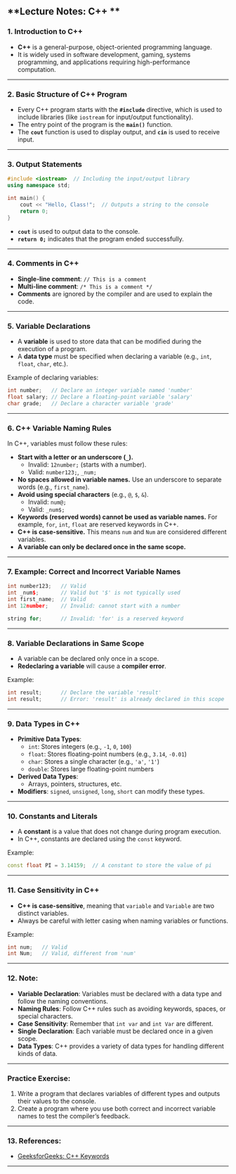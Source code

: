 ## **Lecture Notes: C++ **

### **1. Introduction to C++**
- **C++** is a general-purpose, object-oriented programming language.
- It is widely used in software development, gaming, systems programming, and applications requiring high-performance computation.

---

### **2. Basic Structure of C++ Program**
- Every C++ program starts with the **`#include`** directive, which is used to include libraries (like `iostream` for input/output functionality).
- The entry point of the program is the **`main()`** function.
- The **`cout`** function is used to display output, and **`cin`** is used to receive input.

---

### **3. Output Statements**
```cpp
#include <iostream>  // Including the input/output library
using namespace std;

int main() {
    cout << "Hello, Class!";  // Outputs a string to the console
    return 0;
}
```
- **`cout`** is used to output data to the console.
- **`return 0;`** indicates that the program ended successfully.

---

### **4. Comments in C++**
- **Single-line comment**: `// This is a comment`
- **Multi-line comment**: `/* This is a comment */`
- **Comments** are ignored by the compiler and are used to explain the code.

---

### **5. Variable Declarations**
- A **variable** is used to store data that can be modified during the execution of a program.
- A **data type** must be specified when declaring a variable (e.g., `int`, `float`, `char`, etc.).

Example of declaring variables:
```cpp
int number;   // Declare an integer variable named 'number'
float salary; // Declare a floating-point variable 'salary'
char grade;   // Declare a character variable 'grade'
```

---

### **6. C++ Variable Naming Rules**
In C++, variables must follow these rules:
- **Start with a letter or an underscore (`_`).**
  - Invalid: `12number;` (starts with a number).
  - Valid: `number123;`, `_num;`
- **No spaces allowed in variable names.** Use an underscore to separate words (e.g., `first_name`).
- **Avoid using special characters** (e.g., `@`, `$`, `&`).
  - Invalid: `num@;`
  - Valid: `_num$;`
- **Keywords (reserved words) cannot be used as variable names.** For example, `for`, `int`, `float` are reserved keywords in C++.
- **C++ is case-sensitive.** This means `num` and `Num` are considered different variables.
- **A variable can only be declared once in the same scope.**

---

### **7. Example: Correct and Incorrect Variable Names**
```cpp
int number123;   // Valid
int _num$;       // Valid but '$' is not typically used
int first_name;  // Valid
int 12number;    // Invalid: cannot start with a number

string for;      // Invalid: 'for' is a reserved keyword
```

---

### **8. Variable Declarations in Same Scope**
- A variable can be declared only once in a scope.
- **Redeclaring a variable** will cause a **compiler error**.

Example:
```cpp
int result;      // Declare the variable 'result'
int result;      // Error: 'result' is already declared in this scope
```

---

### **9. Data Types in C++**
- **Primitive Data Types**:
  - `int`: Stores integers (e.g., `-1`, `0`, `100`)
  - `float`: Stores floating-point numbers (e.g., `3.14`, `-0.01`)
  - `char`: Stores a single character (e.g., `'a'`, `'1'`)
  - `double`: Stores large floating-point numbers
- **Derived Data Types**:
  - Arrays, pointers, structures, etc.
- **Modifiers**: `signed`, `unsigned`, `long`, `short` can modify these types.

---

### **10. Constants and Literals**
- A **constant** is a value that does not change during program execution.
- In C++, constants are declared using the `const` keyword.

Example:
```cpp
const float PI = 3.14159;  // A constant to store the value of pi
```

---

### **11. Case Sensitivity in C++**
- **C++ is case-sensitive**, meaning that `variable` and `Variable` are two distinct variables.
- Always be careful with letter casing when naming variables or functions.

Example:
```cpp
int num;   // Valid
int Num;   // Valid, different from 'num'
```

---

### **12. Note:**
- **Variable Declaration**: Variables must be declared with a data type and follow the naming conventions.
- **Naming Rules**: Follow C++ rules such as avoiding keywords, spaces, or special characters.
- **Case Sensitivity**: Remember that `int var` and `int Var` are different.
- **Single Declaration**: Each variable must be declared once in a given scope.
- **Data Types**: C++ provides a variety of data types for handling different kinds of data.

---

### **Practice Exercise:**
1. Write a program that declares variables of different types and outputs their values to the console.
2. Create a program where you use both correct and incorrect variable names to test the compiler’s feedback.

---

### **13. References:**
- [GeeksforGeeks: C++ Keywords](https://www.geeksforgeeks.org/cpp-keywords/)

---
